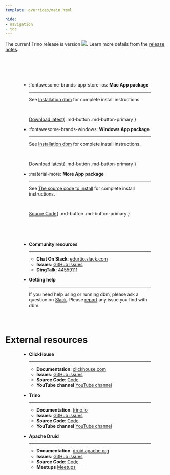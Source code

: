```yaml
---
template: overrides/main.html

hide:
- navigation
- toc
---
```


<style>
.md-typeset h1 {
  text-align: center;
  font-weight: 1000;
}
</style>

<div class="font-center">
The current Trino release is version <img src="https://img.shields.io/github/v/release/EdurtIO/dbm.svg" />. Learn more details from the <a href="/release-latest.html">release notes</a>.
</div>

<div class="grid cards" markdown style="margin-top: 30px; padding: 50px;">

- :fontawesome-brands-app-store-ios: __Mac App package__

    ---

    See [Installation dbm](./reference/get_started/install.md) for complete install instructions.
    
    <br />
    
    [Download latest](https://github.com/EdurtIO/dbm/releases/latest){ .md-button .md-button-primary }

- :fontawesome-brands-windows: __Windows App package__

    ---

    See [Installation dbm](./reference/get_started/install.md) for complete install instructions.

    <br />

    [Download latest](https://github.com/EdurtIO/dbm/releases/latest){ .md-button .md-button-primary }

- :material-more: __More App package__

    ---

    See [The source code to install](./reference/get_started/install.md#the-source-code-to-install) for complete install instructions.

    <br />

    [Source Code](https://github.com/EdurtIO/dbm){ .md-button .md-button-primary }

</div>

<div class="grid cards" markdown style="padding: 0 50px 30px 50px;">

- __Community resources__

    ---

    * **Chat On Slack**: [edurtio.slack.com](https://edurtio.slack.com/archives/C02EU2YM2N8)
    * **Issues**: [GitHub issues](https://github.com/EdurtIO/dbm/issues)
    * **DingTalk**: [44559111](https://gitee.com/EdurtIO/dbm/raw/master/src/shared/common/dingtalk.jpg)

- __Getting help__

    ---

    If you need help using or running dbm, please ask a question on [Slack](https://edurtio.slack.com/archives/C02EU2YM2N8). Please [report](https://github.com/EdurtIO/dbm/issues/new/choose) any issue you find with dbm.

</div>

# External resources

<div class="grid cards" markdown style="padding: 0 50px 30px 50px;">

- __ClickHouse__

    ---

    * **Documentation**: [clickhouse.com](https://clickhouse.com/docs)
    * **Issues**: [GitHub issues](https://github.com/ClickHouse/ClickHouse/issues)
    * **Source Code**: [Code](https://github.com/ClickHouse/ClickHouse)
    * **YouTube channel** [YouTube channel](https://www.youtube.com/c/ClickHouseDB)

- __Trino__

    ---

    * **Documentation**: [trino.io](https://trino.io/docs/current/)
    * **Issues**: [GitHub issues](https://github.com/trinodb/trino/issues)
    * **Source Code**: [Code](https://github.com/trinodb/trino)
    * **YouTube channel** [YouTube channel](https://www.youtube.com/c/trinodb)

- __Apache Druid__

    ---

    * **Documentation**: [druid.apache.org](https://druid.apache.org/docs/latest/design/)
    * **Issues**: [GitHub issues](https://github.com/apache/druid/issues)
    * **Source Code**: [Code](https://github.com/apache/druid)
    * **Meetups** [Meetups](https://www.meetup.com/topics/apache-druid/)
</div>

